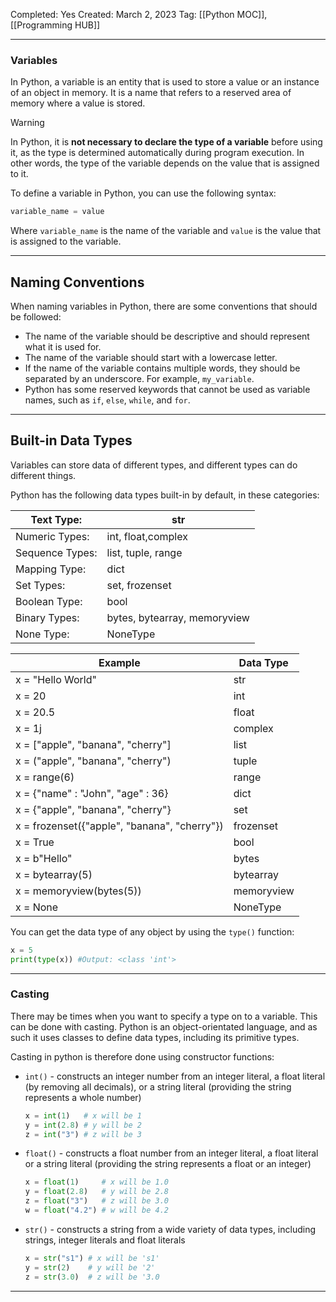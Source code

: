 Completed: Yes
Created: March 2, 2023
Tag: [[Python MOC]], [[Programming HUB]]

---

### Variables

In Python, a variable is an entity that is used to store a value or an instance of an object in memory. It is a name that refers to a reserved area of memory where a value is stored.

> [!Warning]
> In Python, it is **not necessary to declare the type of a variable** before using it, as the type is determined automatically during program execution. In other words, the type of the variable depends on the value that is assigned to it.

To define a variable in Python, you can use the following syntax:

```python
variable_name = value
```

Where `variable_name` is the name of the variable and `value` is the value that is assigned to the variable. 

---
## Naming Conventions

When naming variables in Python, there are some conventions that should be followed:

- The name of the variable should be descriptive and should represent what it is used for.
- The name of the variable should start with a lowercase letter.
- If the name of the variable contains multiple words, they should be separated by an underscore. For example, `my_variable`.
- Python has some reserved keywords that cannot be used as variable names, such as `if`, `else`, `while`, and `for`.

---

## Built-in Data Types

Variables can store data of different types, and different types can do 
different things.

Python has the following data types built-in by default, in these categories:

| Text Type: | str |
| --- | --- |
| Numeric Types: | int, float,complex |
| Sequence Types: | list, tuple, range |
| Mapping Type: | dict |
| Set Types: | set, frozenset |
| Boolean Type: | bool |
| Binary Types: | bytes, bytearray, memoryview |
| None Type: | NoneType |

| Example | Data Type |
| --- | --- |
| x = "Hello World" | str |
| x = 20 | int |
| x = 20.5 | float |
| x = 1j | complex |
| x = ["apple", "banana", "cherry"] | list |
| x = ("apple", "banana", "cherry") | tuple |
| x = range(6) | range |
| x = {"name" : "John", "age" : 36} | dict |
| x = {"apple", "banana", "cherry"} | set |
| x = frozenset({"apple", "banana", "cherry"}) | frozenset |
| x = True | bool |
| x = b"Hello" | bytes |
| x = bytearray(5) | bytearray |
| x = memoryview(bytes(5)) | memoryview |
| x = None | NoneType |

You can get the data type of any object by using the `type()` function:

```python
x = 5
print(type(x)) #Output: <class 'int'>
```

---

### Casting

There may be times when you want to specify a type on to a variable. 
This can be done with casting. Python is an object-orientated language, 
and as such it uses classes to define data types, including its 
primitive types.

Casting in python is therefore done using constructor functions:

- `int()` - constructs an integer number from an integer literal, a float literal (by removing all decimals), or a string literal (providing the string represents a whole number)
    
    ```python
    x = int(1)   # x will be 1
    y = int(2.8) # y will be 2
    z = int("3") # z will be 3
    ```
    
- `float()` - constructs a float number from an integer literal, a float literal or a string literal (providing the string represents a float or an integer)
    
    ```python
    x = float(1)     # x will be 1.0
    y = float(2.8)   # y will be 2.8
    z = float("3")   # z will be 3.0
    w = float("4.2") # w will be 4.2
    ```
    
- `str()` - constructs a string from a wide variety of data types, including strings, integer literals and float literals
    
    ```python
    x = str("s1") # x will be 's1'
    y = str(2)    # y will be '2'
    z = str(3.0)  # z will be '3.0
    ```
    

---